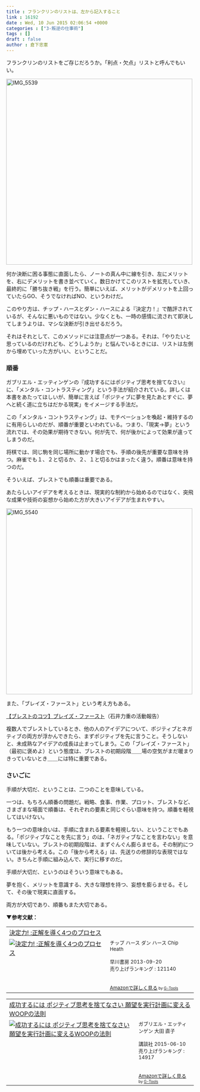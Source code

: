 ```yaml
---
title : フランクリンのリストは、左から記入すること
link : 16192
date : Wed, 10 Jun 2015 02:06:54 +0000
categories : ["3-叛逆の仕事術"]
tags : []
draft : false
author : 倉下忠憲
---
```


フランクリンのリストをご存じだろうか。「利点・欠点」リストと呼んでもいい。

<a href="https://rashita.net/blog/wp-content/uploads/2015/06/IMG_5539.jpg"><img src="https://rashita.net/blog/wp-content/uploads/2015/06/IMG_5539.jpg" alt="IMG_5539" width="500" height="" class="alignnone size-full wp-image-16193" /></a>

何か決断に困る事態に直面したら、ノートの真ん中に線を引き、左にメリットを、右にデメリットを書き並べていく。数日かけてこのリストを拡充していき、最終的に「勝ち抜き戦」を行う。簡単にいえば、メリットがデメリットを上回っていたらGO、そうでなければNO、というわけだ。

このやり方は、チップ・ハースとダン・ハースによる『決定力！』で酷評されているが、そんなに悪いものではない。少なくとも、一時の感情に流されて即決してしまうよりは、マシな決断が引き出せるだろう。

それはそれとして、このメソッドには注意点が一つある。それは、「やりたいと思っているのだけれども、どうしようか」と悩んでいるときには、リストは左側から埋めていった方がいい、ということだ。

<H3>順番</H3>

ガブリエル・エッティンゲンの『成功するにはポジティブ思考を捨てなさい』に、「メンタル・コントラスティング」という手法が紹介されている。詳しくは本書をあたってほしいが、簡単に言えば「ポジティブに夢を見たあとすぐに、夢へと続く道に立ちはだかる現実」をイメージする手法だ。

この「メンタル・コントラスティング」は、モチベーションを喚起・維持するのに有用らしいのだが、順番が重要といわれている。つまり、「現実→夢」という流れでは、その効果が期待できない。何が先で、何が後かによって効果が違ってしまうのだ。

将棋では、同じ駒を同じ場所に動かす場合でも、手順の後先が重要な意味を持つ。麻雀でも１、２と切るか、２、１と切るかはまったく違う。順番は意味を持つのだ。

そういえば、ブレストでも順番は重要である。

あたらしいアイデアを考えるときは、現実的な制約から始めるのではなく、突飛な成果や技術の妄想から始めた方が大きいアイデアが生まれやすい。

<a href="https://rashita.net/blog/wp-content/uploads/2015/06/IMG_5540.jpg"><img src="https://rashita.net/blog/wp-content/uploads/2015/06/IMG_5540.jpg" alt="IMG_5540" width="500" height="" class="alignnone size-full wp-image-16194" /></a>

また、「ブレイズ・ファースト」という考え方もある。

<a href="http://ishiirikie.jpn.org/article/56850736.html" target="_blank">【ブレストのコツ】プレイズ・ファースト</a>（石井力重の活動報告）

複数人でブレストしているとき、他の人のアイデアについて、ポジティブとネガティブの両方が浮かんできたら、まずポジティブを先に言うこと。そうしないと、未成熟なアイデアの成長は止まってしまう。この「ブレイズ・ファースト」（最初に褒めよ）という態度は、ブレストの初期段階＿＿場の空気がまだ暖まりきっていないとき＿＿には特に重要である。

<H3>さいごに</H3>

手順が大切だ、ということは、二つのことを意味している。

一つは、もちろん順番の問題だ。戦略、食事、作業、プロット、ブレストなど、さまざまな場面で順番は、それぞれの要素と同じぐらい意味を持つ。順番を軽視してはいけない。

もう一つの意味合いは、手順に含まれる要素を軽視しない、ということでもある。「ポジティブなことを先に言う」のは、「ネガティブなことを言わない」を意味していない。ブレストの初期段階は、まずぐんぐん膨らませる。その制約については後から考える。この「後から考える」は、先送りの修辞的な表現ではない。きちんと手順に組み込んで、実行に移すのだ。

手順が大切だ、というのはそういう意味でもある。

夢を抱く、メリットを意識する、大きな理想を持つ、妄想を膨らませる。そして、その後で現実に直面する。

両方が大切であり、順番もまた大切である。

<strong>▼参考文献：</strong>

<table  border="0" cellpadding="5"><tr><td colspan="2"><a href="http://www.amazon.co.jp/%E6%B1%BA%E5%AE%9A%E5%8A%9B-%E6%AD%A3%E8%A7%A3%E3%82%92%E5%B0%8E%E3%81%8F4%E3%81%A4%E3%81%AE%E3%83%97%E3%83%AD%E3%82%BB%E3%82%B9-%E3%83%81%E3%83%83%E3%83%97-%E3%83%8F%E3%83%BC%E3%82%B9/dp/4152094036%3FSubscriptionId%3D15SMZCTB9V8NGR2TW082%26tag%3Drashita1000-22%26linkCode%3Dxm2%26camp%3D2025%26creative%3D165953%26creativeASIN%3D4152094036" target="_blank">決定力! :正解を導く4つのプロセス</a><img src="http://www.assoc-amazon.jp/e/ir?t=rashita1000-22&l=ur2&o=9" width="1" height="1" style="border: none;" alt="" /></td></tr><tr><td valign="top"><a href="http://www.amazon.co.jp/%E6%B1%BA%E5%AE%9A%E5%8A%9B-%E6%AD%A3%E8%A7%A3%E3%82%92%E5%B0%8E%E3%81%8F4%E3%81%A4%E3%81%AE%E3%83%97%E3%83%AD%E3%82%BB%E3%82%B9-%E3%83%81%E3%83%83%E3%83%97-%E3%83%8F%E3%83%BC%E3%82%B9/dp/4152094036%3FSubscriptionId%3D15SMZCTB9V8NGR2TW082%26tag%3Drashita1000-22%26linkCode%3Dxm2%26camp%3D2025%26creative%3D165953%26creativeASIN%3D4152094036" target="_blank"><img src="http://ecx.images-amazon.com/images/I/51U%2BR3Vz9iL._SL160_.jpg" border="0" alt="決定力! :正解を導く4つのプロセス" /></a></td><td valign="top"><font size="-1">チップ ハース ダン ハース Chip Heath <br /><br />早川書房  2013-09-20<br />売り上げランキング : 121140<br /><br /><br /><a href="http://www.amazon.co.jp/%E6%B1%BA%E5%AE%9A%E5%8A%9B-%E6%AD%A3%E8%A7%A3%E3%82%92%E5%B0%8E%E3%81%8F4%E3%81%A4%E3%81%AE%E3%83%97%E3%83%AD%E3%82%BB%E3%82%B9-%E3%83%81%E3%83%83%E3%83%97-%E3%83%8F%E3%83%BC%E3%82%B9/dp/4152094036%3FSubscriptionId%3D15SMZCTB9V8NGR2TW082%26tag%3Drashita1000-22%26linkCode%3Dxm2%26camp%3D2025%26creative%3D165953%26creativeASIN%3D4152094036" target="_blank">Amazonで詳しく見る</a></font><font size="-2"> by <a href="http://www.goodpic.com/mt/aws/index.html" >G-Tools</a></font></td></tr></table>

<table  border="0" cellpadding="5"><tr><td colspan="2"><a href="http://www.amazon.co.jp/%E6%88%90%E5%8A%9F%E3%81%99%E3%82%8B%E3%81%AB%E3%81%AF-%E3%83%9D%E3%82%B8%E3%83%86%E3%82%A3%E3%83%96%E6%80%9D%E8%80%83%E3%82%92%E6%8D%A8%E3%81%A6%E3%81%AA%E3%81%95%E3%81%84-%E9%A1%98%E6%9C%9B%E3%82%92%E5%AE%9F%E8%A1%8C%E8%A8%88%E7%94%BB%E3%81%AB%E5%A4%89%E3%81%88%E3%82%8BWOOP%E3%81%AE%E6%B3%95%E5%89%87-%E3%82%AC%E3%83%96%E3%83%AA%E3%82%A8%E3%83%AB%E3%83%BB%E3%82%A8%E3%83%83%E3%83%86%E3%82%A3%E3%83%B3%E3%82%B2%E3%83%B3/dp/4062194732%3FSubscriptionId%3D15SMZCTB9V8NGR2TW082%26tag%3Drashita1000-22%26linkCode%3Dxm2%26camp%3D2025%26creative%3D165953%26creativeASIN%3D4062194732" target="_blank">成功するには ポジティブ思考を捨てなさい 願望を実行計画に変えるWOOPの法則</a><img src="http://www.assoc-amazon.jp/e/ir?t=rashita1000-22&l=ur2&o=9" width="1" height="1" style="border: none;" alt="" /></td></tr><tr><td valign="top"><a href="http://www.amazon.co.jp/%E6%88%90%E5%8A%9F%E3%81%99%E3%82%8B%E3%81%AB%E3%81%AF-%E3%83%9D%E3%82%B8%E3%83%86%E3%82%A3%E3%83%96%E6%80%9D%E8%80%83%E3%82%92%E6%8D%A8%E3%81%A6%E3%81%AA%E3%81%95%E3%81%84-%E9%A1%98%E6%9C%9B%E3%82%92%E5%AE%9F%E8%A1%8C%E8%A8%88%E7%94%BB%E3%81%AB%E5%A4%89%E3%81%88%E3%82%8BWOOP%E3%81%AE%E6%B3%95%E5%89%87-%E3%82%AC%E3%83%96%E3%83%AA%E3%82%A8%E3%83%AB%E3%83%BB%E3%82%A8%E3%83%83%E3%83%86%E3%82%A3%E3%83%B3%E3%82%B2%E3%83%B3/dp/4062194732%3FSubscriptionId%3D15SMZCTB9V8NGR2TW082%26tag%3Drashita1000-22%26linkCode%3Dxm2%26camp%3D2025%26creative%3D165953%26creativeASIN%3D4062194732" target="_blank"><img src="http://ecx.images-amazon.com/images/I/51Urqp%2B42vL._SL160_.jpg" border="0" alt="成功するには ポジティブ思考を捨てなさい 願望を実行計画に変えるWOOPの法則" /></a></td><td valign="top"><font size="-1">ガブリエル・エッティンゲン 大田 直子 <br /><br />講談社  2015-06-10<br />売り上げランキング : 14917<br /><br /><br /><a href="http://www.amazon.co.jp/%E6%88%90%E5%8A%9F%E3%81%99%E3%82%8B%E3%81%AB%E3%81%AF-%E3%83%9D%E3%82%B8%E3%83%86%E3%82%A3%E3%83%96%E6%80%9D%E8%80%83%E3%82%92%E6%8D%A8%E3%81%A6%E3%81%AA%E3%81%95%E3%81%84-%E9%A1%98%E6%9C%9B%E3%82%92%E5%AE%9F%E8%A1%8C%E8%A8%88%E7%94%BB%E3%81%AB%E5%A4%89%E3%81%88%E3%82%8BWOOP%E3%81%AE%E6%B3%95%E5%89%87-%E3%82%AC%E3%83%96%E3%83%AA%E3%82%A8%E3%83%AB%E3%83%BB%E3%82%A8%E3%83%83%E3%83%86%E3%82%A3%E3%83%B3%E3%82%B2%E3%83%B3/dp/4062194732%3FSubscriptionId%3D15SMZCTB9V8NGR2TW082%26tag%3Drashita1000-22%26linkCode%3Dxm2%26camp%3D2025%26creative%3D165953%26creativeASIN%3D4062194732" target="_blank">Amazonで詳しく見る</a></font><font size="-2"> by <a href="http://www.goodpic.com/mt/aws/index.html" >G-Tools</a></font></td></tr></table>
